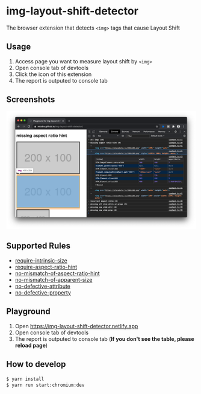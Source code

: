 # img-layout-shift-detector

The browser extension that detects `<img>` tags that cause Layout Shift

## Usage

1. Access page you want to measure layout shift by `<img>`
1. Open console tab of devtools
1. Click the icon of this extension
1. The report is outputed to console tab

## Screenshots

![Screenshot](./static/screenshot.png?raw=true)

## Supported Rules

- [require-intrinsic-size](https://github.com/mizdra/img-layout-shift-detector/blob/master/docs/require-intrinsic-size.md)
- [require-aspect-ratio-hint](https://github.com/mizdra/img-layout-shift-detector/blob/master/docs/require-aspect-ratio-hint.md)
- [no-mismatch-of-aspect-ratio-hint](https://github.com/mizdra/img-layout-shift-detector/blob/master/docs/no-mismatch-of-aspect-ratio-hint.md)
- [no-mismatch-of-apparent-size](https://github.com/mizdra/img-layout-shift-detector/blob/master/docs/no-mismatch-of-apparent-size.md)
- [no-defective-attribute](https://github.com/mizdra/img-layout-shift-detector/blob/master/docs/no-defective-attribute.md)
- [no-defective-property](https://github.com/mizdra/img-layout-shift-detector/blob/master/docs/no-defective-property.md)

## Playground

1. Open https://img-layout-shift-detector.netlify.app
1. Open console tab of devtools
1. The report is outputed to console tab (**If you don't see the table, please reload page**)

## How to develop

```console
$ yarn install
$ yarn run start:chromium:dev
```
